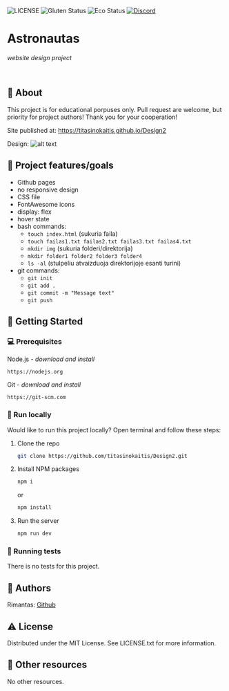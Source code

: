 ![LICENSE](https://img.shields.io/badge/license-MIT-blue.svg?style=flat-square)
 ![Gluten Status](https://img.shields.io/badge/Gluten-Free-green.svg)
 ![Eco Status](https://img.shields.io/badge/ECO-Friendly-green.svg)
 [![Discord](https://discord.com/api/guilds/571393319201144843/widget.png)](https://discord.gg/dRwW4rw)
 
 # Astronautas
 
 _website design project_
 
 <br>
 
 ## 🌟 About
 
 This project is for educational porpuses only. Pull request are welcome, but priority for project authors! Thank you for your cooperation!
 
 Site published at: https://titasinokaitis.github.io/Design2
 
 Design: ![alt text](./original-design.png)
 
 ## 🎯 Project features/goals
 
 -   Github pages
 -   no responsive design
 -   CSS file
 -   FontAwesome icons
 -   display: flex
 -   hover state
 -   bash commands:
     -   `touch index.html` (sukuria faila)
     -   `touch failas1.txt failas2.txt failas3.txt failas4.txt`
     -   `mkdir img` (sukuria folderi/direktorija)
     -   `mkdir folder1 folder2 folder3 folder4`
     -   `ls -al` (stulpeliu atvaizduoja direktorijoje esanti turini)
 -   git commands:
     -   `git init`
     -   `git add .`
     -   `git commit -m "Message text"`
     -   `git push`
 
 ## 🧰 Getting Started
 
 ### 💻 Prerequisites
 
 Node.js - _download and install_
 
 ```
 https://nodejs.org
 ```
 
 Git - _download and install_
 
 ```
 https://git-scm.com
 ```
 
 ### 🏃 Run locally
 
 Would like to run this project locally? Open terminal and follow these steps:
 
 1. Clone the repo
     ```sh
     git clone https://github.com/titasinokaitis/Design2.git
     ```
 2. Install NPM packages
     ```sh
     npm i
     ```
     or
     ```sh
     npm install
     ```
 3. Run the server
     ```sh
     npm run dev
     ```
 
 ### 🧪 Running tests
 
 There is no tests for this project.
 
 ## 🎅 Authors
 
 Rimantas: [Github](https://github.com/titasinokaitis)
 
 ## ⚠️ License
 
 Distributed under the MIT License. See LICENSE.txt for more information.
 
 ## 🔗 Other resources
 
 No other resources.